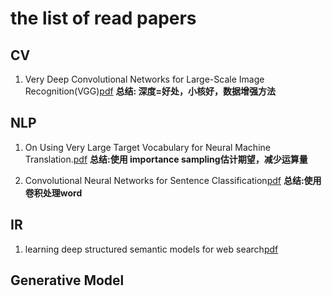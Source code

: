 # the list of read papers
## CV
1. Very Deep Convolutional Networks for Large-Scale Image Recognition(VGG)[pdf](https://arxiv.org/pdf/1409.1556.pdf)
**总结: 深度=好处，小核好，数据增强方法**
## NLP

1. On Using Very Large Target Vocabulary for Neural Machine Translation.[pdf](https://arxiv.org/pdf/1412.2007.pdf)
**总结:使用 importance sampling估计期望，减少运算量**

2. Convolutional Neural Networks for Sentence Classification[pdf](https://arxiv.org/pdf/1408.5882.pdf)
**总结:使用卷积处理word**

## IR
1. learning deep structured semantic models for web search[pdf]()

## Generative Model
